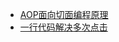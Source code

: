 - [AOP面向切面编程原理](https://github.com/interviewandroid/AndroidInterView/blob/master/android/thread.md)
- [一行代码解决多次点击](https://mp.weixin.qq.com/s/Izu2KhtDDB2rTglJa8ouIA)